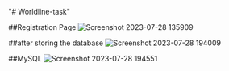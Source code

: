 "# Worldline-task" 


##Registration Page
![Screenshot 2023-07-28 135909](https://github.com/PONDHURUSAIGANESH/Worldline-task/assets/78872384/9f0b6124-8f7e-4352-88c4-13e8e7822cb4)

##after storing the database 
![Screenshot 2023-07-28 194009](https://github.com/PONDHURUSAIGANESH/Worldline-task/assets/78872384/d952f08c-4f24-41cb-a018-f5da7999c380)


##MySQL
![Screenshot 2023-07-28 194551](https://github.com/PONDHURUSAIGANESH/Worldline-task/assets/78872384/da28624e-39d9-412e-b519-ed964fc52540)

